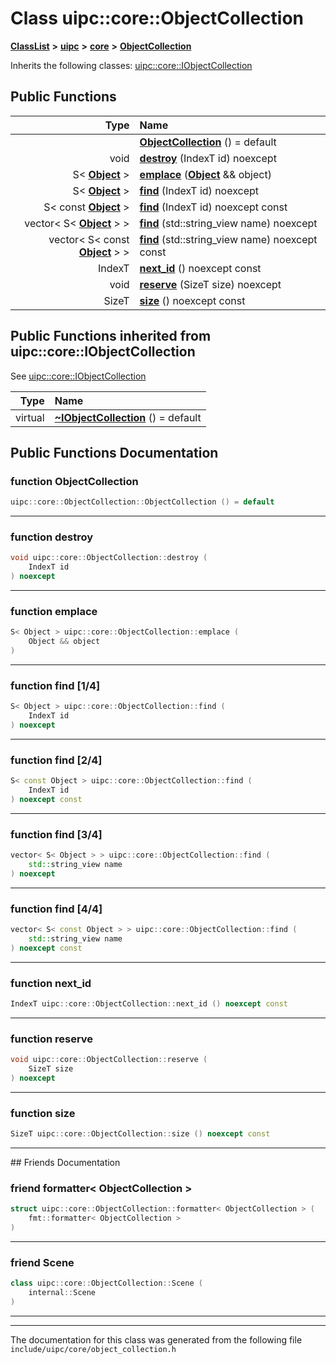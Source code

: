 

# Class uipc::core::ObjectCollection



[**ClassList**](annotated.md) **>** [**uipc**](namespaceuipc.md) **>** [**core**](namespaceuipc_1_1core.md) **>** [**ObjectCollection**](classuipc_1_1core_1_1_object_collection.md)








Inherits the following classes: [uipc::core::IObjectCollection](classuipc_1_1core_1_1_i_object_collection.md)






















































## Public Functions

| Type | Name |
| ---: | :--- |
|   | [**ObjectCollection**](#function-objectcollection) () = default<br> |
|  void | [**destroy**](#function-destroy) (IndexT id) noexcept<br> |
|  S&lt; [**Object**](classuipc_1_1core_1_1_object.md) &gt; | [**emplace**](#function-emplace) ([**Object**](classuipc_1_1core_1_1_object.md) && object) <br> |
|  S&lt; [**Object**](classuipc_1_1core_1_1_object.md) &gt; | [**find**](#function-find-14) (IndexT id) noexcept<br> |
|  S&lt; const [**Object**](classuipc_1_1core_1_1_object.md) &gt; | [**find**](#function-find-24) (IndexT id) noexcept const<br> |
|  vector&lt; S&lt; [**Object**](classuipc_1_1core_1_1_object.md) &gt; &gt; | [**find**](#function-find-34) (std::string\_view name) noexcept<br> |
|  vector&lt; S&lt; const [**Object**](classuipc_1_1core_1_1_object.md) &gt; &gt; | [**find**](#function-find-44) (std::string\_view name) noexcept const<br> |
|  IndexT | [**next\_id**](#function-next_id) () noexcept const<br> |
|  void | [**reserve**](#function-reserve) (SizeT size) noexcept<br> |
|  SizeT | [**size**](#function-size) () noexcept const<br> |


## Public Functions inherited from uipc::core::IObjectCollection

See [uipc::core::IObjectCollection](classuipc_1_1core_1_1_i_object_collection.md)

| Type | Name |
| ---: | :--- |
| virtual  | [**~IObjectCollection**](classuipc_1_1core_1_1_i_object_collection.md#function-iobjectcollection) () = default<br> |






















































## Public Functions Documentation




### function ObjectCollection 

```C++
uipc::core::ObjectCollection::ObjectCollection () = default
```




<hr>



### function destroy 

```C++
void uipc::core::ObjectCollection::destroy (
    IndexT id
) noexcept
```




<hr>



### function emplace 

```C++
S< Object > uipc::core::ObjectCollection::emplace (
    Object && object
) 
```




<hr>



### function find [1/4]

```C++
S< Object > uipc::core::ObjectCollection::find (
    IndexT id
) noexcept
```




<hr>



### function find [2/4]

```C++
S< const Object > uipc::core::ObjectCollection::find (
    IndexT id
) noexcept const
```




<hr>



### function find [3/4]

```C++
vector< S< Object > > uipc::core::ObjectCollection::find (
    std::string_view name
) noexcept
```




<hr>



### function find [4/4]

```C++
vector< S< const Object > > uipc::core::ObjectCollection::find (
    std::string_view name
) noexcept const
```




<hr>



### function next\_id 

```C++
IndexT uipc::core::ObjectCollection::next_id () noexcept const
```




<hr>



### function reserve 

```C++
void uipc::core::ObjectCollection::reserve (
    SizeT size
) noexcept
```




<hr>



### function size 

```C++
SizeT uipc::core::ObjectCollection::size () noexcept const
```




<hr>## Friends Documentation





### friend formatter&lt; ObjectCollection &gt; 

```C++
struct uipc::core::ObjectCollection::formatter< ObjectCollection > (
    fmt::formatter< ObjectCollection >
) 
```




<hr>



### friend Scene 

```C++
class uipc::core::ObjectCollection::Scene (
    internal::Scene
) 
```




<hr>

------------------------------
The documentation for this class was generated from the following file `include/uipc/core/object_collection.h`

